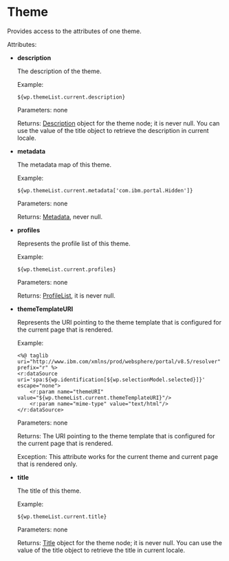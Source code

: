 # Theme 

Provides access to the attributes of one theme.

Attributes:

-   **description**

    The description of the theme.

    Example:

    ```
    ${wp.themeList.current.description}
    ```

    Parameters: none

    Returns: [Description](themeopt_el_bean_description.md) object for the theme node; it is never null. You can use the value of the title object to retrieve the description in current locale.

-   **metadata**

    The metadata map of this theme.

    Example:

    ```
    ${wp.themeList.current.metadata['com.ibm.portal.Hidden']}
    ```

    Parameters: none

    Returns: [Metadata](themeopt_el_bean_meta.md), never null.

-   **profiles**

    Represents the profile list of this theme.

    Example:

    ```
    ${wp.themeList.current.profiles}
    ```

    Parameters: none

    Returns: [ProfileList](themeopt_el_bean_profilelist.md), it is never null.

-   **themeTemplateURI**

    Represents the URI pointing to the theme template that is configured for the current page that is rendered.

    Example:

    ```
    <%@ taglib uri="http://www.ibm.com/xmlns/prod/websphere/portal/v8.5/resolver" prefix="r" %>
    <r:dataSource uri='spa:${wp.identification[${wp.selectionModel.selected}]}' escape="none">
        <r:param name="themeURI" value="${wp.themeList.current.themeTemplateURI}"/>
        <r:param name="mime-type" value="text/html"/>
    </r:dataSource>
    ```

    Parameters: none

    Returns: The URI pointing to the theme template that is configured for the current page that is rendered.

    Exception: This attribute works for the current theme and current page that is rendered only.

-   **title**

    The title of this theme.

    Example:

    ```
    ${wp.themeList.current.title}
    ```

    Parameters: none

    Returns: [Title](themeopt_el_bean_title.md) object for the theme node; it is never null. You can use the value of the title object to retrieve the title in current locale.


